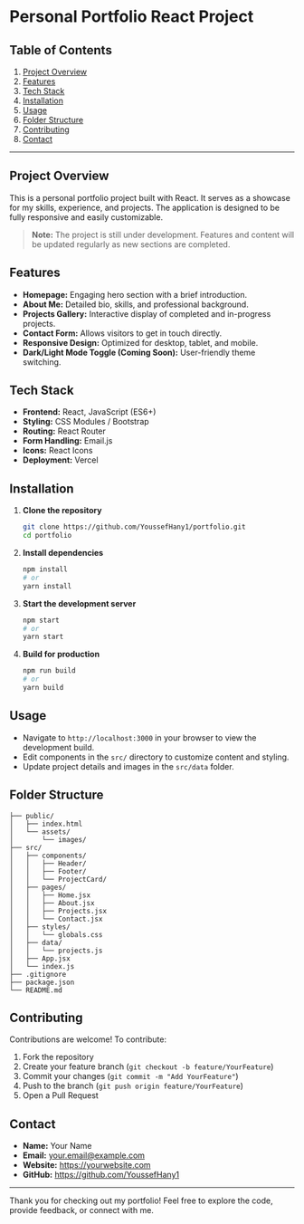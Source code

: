 # Personal Portfolio React Project

## Table of Contents

1. [Project Overview](#project-overview)
2. [Features](#features)
3. [Tech Stack](#tech-stack)
4. [Installation](#installation)
5. [Usage](#usage)
6. [Folder Structure](#folder-structure)
7. [Contributing](#contributing)
8. [Contact](#contact)

---

## Project Overview

This is a personal portfolio project built with React. It serves as a showcase for my skills, experience, and projects. The application is designed to be fully responsive and easily customizable.

> **Note:** The project is still under development. Features and content will be updated regularly as new sections are completed.

## Features

- **Homepage:** Engaging hero section with a brief introduction.
- **About Me:** Detailed bio, skills, and professional background.
- **Projects Gallery:** Interactive display of completed and in-progress projects.
- **Contact Form:** Allows visitors to get in touch directly.
- **Responsive Design:** Optimized for desktop, tablet, and mobile.
- **Dark/Light Mode Toggle (Coming Soon):** User-friendly theme switching.

## Tech Stack

- **Frontend:** React, JavaScript (ES6+)
- **Styling:** CSS Modules / Bootstrap
- **Routing:** React Router
- **Form Handling:** Email.js
- **Icons:** React Icons
- **Deployment:** Vercel

## Installation

1. **Clone the repository**

   ```bash
   git clone https://github.com/YoussefHany1/portfolio.git
   cd portfolio
   ```

2. **Install dependencies**

   ```bash
   npm install
   # or
   yarn install
   ```

3. **Start the development server**

   ```bash
   npm start
   # or
   yarn start
   ```

4. **Build for production**
   ```bash
   npm run build
   # or
   yarn build
   ```

## Usage

- Navigate to `http://localhost:3000` in your browser to view the development build.
- Edit components in the `src/` directory to customize content and styling.
- Update project details and images in the `src/data` folder.

## Folder Structure

```
├── public/
│   ├── index.html
│   └── assets/
│       └── images/
├── src/
│   ├── components/
│   │   ├── Header/
│   │   ├── Footer/
│   │   └── ProjectCard/
│   ├── pages/
│   │   ├── Home.jsx
│   │   ├── About.jsx
│   │   ├── Projects.jsx
│   │   └── Contact.jsx
│   ├── styles/
│   │   └── globals.css
│   ├── data/
│   │   └── projects.js
│   ├── App.jsx
│   └── index.js
├── .gitignore
├── package.json
└── README.md
```

## Contributing

Contributions are welcome! To contribute:

1. Fork the repository
2. Create your feature branch (`git checkout -b feature/YourFeature`)
3. Commit your changes (`git commit -m "Add YourFeature"`)
4. Push to the branch (`git push origin feature/YourFeature`)
5. Open a Pull Request

## Contact

- **Name:** Your Name
- **Email:** your.email@example.com
- **Website:** https://yourwebsite.com
- **GitHub:** https://github.com/YoussefHany1

---

Thank you for checking out my portfolio! Feel free to explore the code, provide feedback, or connect with me.
